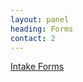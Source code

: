 ```yaml
---
layout: panel
heading: Forms
contact: 2
---
```

<a href="https://s3.amazonaws.com/cdn.purposelymindful.com/forms/PurposelyMindful-Individual.pdf">Intake Forms</a>
